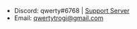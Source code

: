 - Discord: qwerty#6768 | [Support Server](https://discord.gg/JF3kg77)
- Email: [qwertytrogi@gmail.com](mailto:qwertytrogi@gmail.com)
